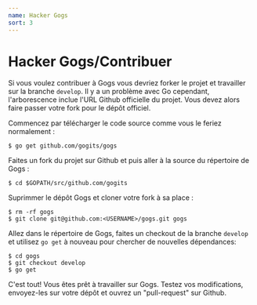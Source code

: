 ```yaml
---
name: Hacker Gogs
sort: 3
---
```


# Hacker Gogs/Contribuer 

Si vous voulez contribuer à Gogs vous devriez forker le projet et travailler sur la branche `develop`.
Il y a un problème avec Go cependant, l'arborescence inclue l'URL Github officielle du projet. Vous devez alors faire passer votre fork pour le dépôt officiel.

Commencez par télécharger le code source comme vous le feriez normalement :

    $ go get github.com/gogits/gogs

Faites un fork du projet sur Github et puis aller à la source du répertoire de Gogs :

    $ cd $GOPATH/src/github.com/gogits

Suprimmer le dépôt Gogs et cloner votre fork à sa place :

    $ rm -rf gogs
    $ git clone git@github.com:<USERNAME>/gogs.git gogs

Allez dans le répertoire de Gogs, faites un checkout de la branche `develop` et utilisez `go get` à nouveau pour chercher de nouvelles dépendances:

    $ cd gogs
    $ git checkout develop
    $ go get

C'est tout! Vous êtes prêt à travailler sur Gogs. Testez vos modifications, envoyez-les sur votre dépôt et ouvrez un "pull-request" sur Github.
